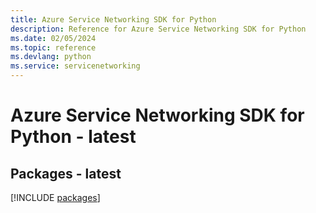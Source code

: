 ```yaml
---
title: Azure Service Networking SDK for Python
description: Reference for Azure Service Networking SDK for Python
ms.date: 02/05/2024
ms.topic: reference
ms.devlang: python
ms.service: servicenetworking
---
```

# Azure Service Networking SDK for Python - latest
## Packages - latest
[!INCLUDE [packages](service-networking-index.md)]